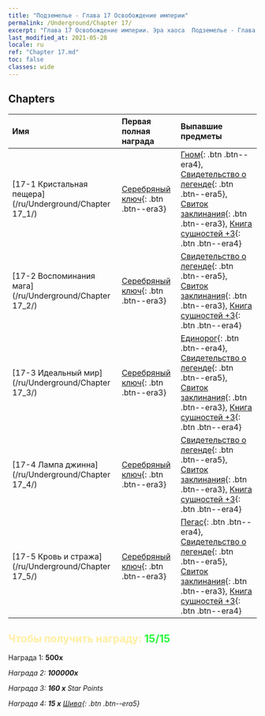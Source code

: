 ```yaml
---
title: "Подземелье - Глава 17 Освобождение империи"
permalink: /Underground/Chapter 17/
excerpt: "Глава 17 Освобождение империи. Эра хаоса  Подземелье - Глава 17. Освобождение империи"
last_modified_at: 2021-05-28
locale: ru
ref: "Chapter 17.md"
toc: false
classes: wide
---
```


## Chapters

  | Имя |  Первая полная награда | Выпавшие предметы |
  |:------------|:------------|:------------| 
  | [17-1 Кристальная пещера](/ru/Underground/Chapter 17_1/) | [Серебряный ключ](/ItemsRU/con_693/){: .btn .btn--era3} | [Гном](/ItemsRU/unt_200/){: .btn .btn--era4}, [Свидетельство о легенде](/ItemsRU/mat_67/){: .btn .btn--era5}, [Свиток заклинания](/ItemsRU/con_694/){: .btn .btn--era3}, [Книга сущностей +3](/ItemsRU/mat_60/){: .btn .btn--era4} |
  | [17-2 Воспоминания мага](/ru/Underground/Chapter 17_2/) | [Серебряный ключ](/ItemsRU/con_693/){: .btn .btn--era3} | [Свидетельство о легенде](/ItemsRU/mat_67/){: .btn .btn--era5}, [Свиток заклинания](/ItemsRU/con_694/){: .btn .btn--era3}, [Книга сущностей +3](/ItemsRU/mat_60/){: .btn .btn--era4} |
  | [17-3 Идеальный мир](/ru/Underground/Chapter 17_3/) | [Серебряный ключ](/ItemsRU/con_693/){: .btn .btn--era3} | [Единорог](/ItemsRU/unt_204/){: .btn .btn--era4}, [Свидетельство о легенде](/ItemsRU/mat_67/){: .btn .btn--era5}, [Свиток заклинания](/ItemsRU/con_694/){: .btn .btn--era3}, [Книга сущностей +3](/ItemsRU/mat_60/){: .btn .btn--era4} |
  | [17-4 Лампа джинна](/ru/Underground/Chapter 17_4/) | [Серебряный ключ](/ItemsRU/con_693/){: .btn .btn--era3} | [Свидетельство о легенде](/ItemsRU/mat_67/){: .btn .btn--era5}, [Свиток заклинания](/ItemsRU/con_694/){: .btn .btn--era3}, [Книга сущностей +3](/ItemsRU/mat_60/){: .btn .btn--era4} |
  | [17-5 Кровь и стража](/ru/Underground/Chapter 17_5/) | [Серебряный ключ](/ItemsRU/con_693/){: .btn .btn--era3} | [Пегас](/ItemsRU/unt_202/){: .btn .btn--era4}, [Свидетельство о легенде](/ItemsRU/mat_67/){: .btn .btn--era5}, [Свиток заклинания](/ItemsRU/con_694/){: .btn .btn--era3}, [Книга сущностей +3](/ItemsRU/mat_60/){: .btn .btn--era4} |


## <span style="color: #ffeea0">Чтобы получить награду: </span><span style="color: #27f73a">15/15</span>

 Награда 1:  **500x** <i class="fas fa-gem"/>

 Награда 2:  **100000x** <i class="fas fa-coins"/>

 Награда 3: **160 x** Star Points

 Награда 4: **15 x** [Шива](/ItemsRU/her_376/){: .btn .btn--era5}

